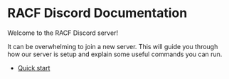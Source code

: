 # RACF Discord Documentation

Welcome to the RACF Discord server!

It can be overwhelming to join a new server. This will guide you through how our server is setup and explain some useful commands you can run.

- [Quick start](members.md)
